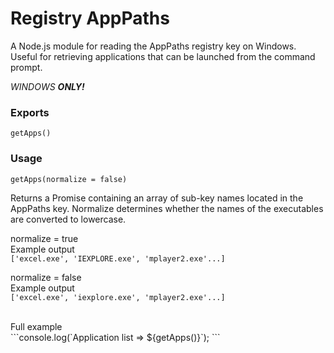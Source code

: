 # Registry AppPaths

A Node.js module for reading the AppPaths registry key on Windows. Useful for retrieving applications that can be launched from the command prompt.

*WINDOWS __ONLY!__*

### Exports

 ```getApps()```

### Usage

```getApps(normalize = false)```

Returns a Promise containing an array of sub-key names located in the AppPaths key. Normalize determines whether the names of the executables are converted to lowercase.

normalize = true<br>
Example output<br>
```['excel.exe', 'IEXPLORE.exe', 'mplayer2.exe'...]```

normalize = false<br>
Example output<br>
```['excel.exe', 'iexplore.exe', 'mplayer2.exe'...]```

<br>
Full example<br>
```console.log(`Application list => ${getApps()}`);
```